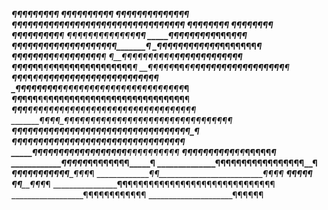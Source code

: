 _______________________¶¶¶¶___¶¶¶¶¶
_____________________¶¶____¶¶¶____¶¶__¶¶¶
___________________¶¶___¶¶¶____¶¶¶¶¶¶¶___¶¶
_________________¶¶¶¶¶¶¶¶¶¶¶¶¶¶¶¶¶¶¶¶¶¶¶¶¶¶¶¶¶¶¶¶¶
______________¶¶¶¶¶__¶__________________________¶¶
___________¶¶¶¶__¶¶__¶___________________________¶
_________¶¶¶_¶¶__¶__¶¶¶__________________________¶
______¶¶¶_¶¶_¶¶¶_¶_¶¶_¶¶_________¶_______________¶
_____¶_¶¶__¶_¶_¶¶¶¶_¶¶¶__________¶¶______________¶
___¶¶¶_¶¶¶¶¶_¶¶¶¶¶¶_¶¶¶_________¶¶¶______________¶
_¶¶__¶¶¶¶¶¶¶¶_¶¶_¶¶____________¶¶¶¶¶_____________¶
¶_¶¶__¶__¶¶¶¶____¶¶___________¶¶¶¶¶¶¶____________¶
¶__¶¶¶¶¶¶¶¶¶¶____¶¶__________¶¶¶¶¶¶¶¶¶¶__________¶
_¶¶¶_¶_¶¶___¶¶___¶¶________¶¶¶¶¶¶¶¶¶¶¶¶¶_________¶
__¶¶_¶¶_¶___¶¶___¶¶______¶¶¶¶¶¶¶¶¶¶¶¶¶¶¶¶¶_______¶
___¶¶____¶___¶___¶¶____¶¶¶¶¶¶¶¶¶¶¶¶¶¶¶¶¶¶¶¶¶_____¶
____¶¶___¶¶__¶¶__¶¶___¶¶¶¶¶¶¶¶¶¶¶¶¶¶¶¶¶¶¶¶¶¶¶¶___¶
_____¶¶___¶__¶¶__¶¶__¶¶¶¶¶¶¶¶¶¶¶¶¶¶¶¶¶¶¶¶¶¶¶¶¶¶__¶
______¶¶___¶__¶__¶¶_¶¶¶¶¶¶¶¶¶¶¶¶¶¶¶¶¶¶¶¶¶¶¶¶¶¶¶¶_¶
_______¶¶__¶¶_¶__¶¶_¶¶¶¶¶¶¶¶¶¶¶¶¶¶¶¶¶¶¶¶¶¶¶¶¶¶¶¶_¶
________¶¶__¶_¶¶_¶¶__¶¶¶¶¶¶¶¶¶¶¶¶¶¶¶¶¶¶¶¶¶¶¶¶¶¶¶_¶
_________¶¶__¶_¶_¶¶__¶¶¶¶¶¶¶¶¶¶¶¶¶¶¶¶¶¶¶¶¶¶¶¶¶¶__¶
__________¶¶_¶¶¶_¶¶___¶¶¶¶¶¶¶¶¶__¶¶__¶¶¶¶¶¶¶¶¶___¶
____________¶_¶¶_¶¶_____¶¶¶¶¶____¶¶____¶¶¶¶¶_____¶
_____________¶_¶¶¶¶___________¶¶¶¶¶¶¶¶___________¶
______________¶¶¶¶¶__________¶¶¶¶¶¶¶¶¶¶______¶¶__¶
_______________¶¶¶____________¶¶¶¶¶¶¶¶_______¶¶¶_¶
________________¶¶__________________________¶¶_¶_¶
_________________¶¶__________________________¶¶__¶
_________________¶¶__________________________¶¶¶_¶
__________________¶¶__¶¶¶¶¶¶¶¶¶¶¶¶¶¶¶¶¶¶¶¶¶¶¶¶¶¶¶¶
__________________¶¶¶¶¶¶¶¶¶¶¶¶
_____________________¶¶¶¶¶¶
